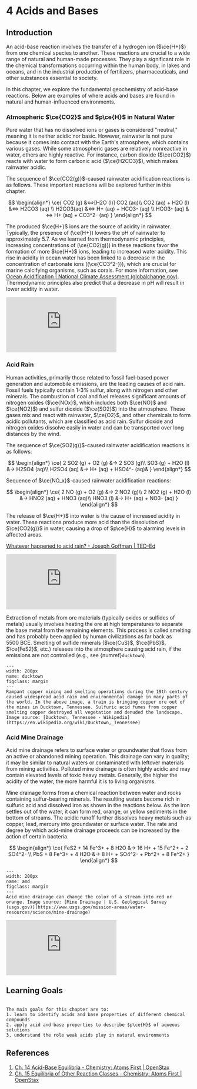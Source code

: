 # 4 Acids and Bases

## Introduction

An acid-base reaction involves the transfer of a hydrogen ion ($\ce{H+}$) from one chemical species to another. These reactions are crucial to a wide range of natural and human-made processes. They play a significant role in the chemical transformations occurring within the human body, in lakes and oceans, and in the industrial production of fertilizers, pharmaceuticals, and other substances essential to society.

In this chapter, we explore the fundamental geochemistry of acid-base reactions. Below are examples of where acids and bases are found in natural and human-influenced environments.

### Atmospheric $\ce{CO2}$ and $p\ce{H}$ in Natural Water

Pure water that has no dissolved ions or gases is considered "neutral," meaning it is neither acidic nor basic. However, rainwater is not pure because it comes into contact with the Earth's atmosphere, which contains various gases. While some atmospheric gases are relatively nonreactive in water, others are highly reactive. For instance, carbon dioxide ($\ce{CO2}$) reacts with water to form carbonic acid ($\ce{H2CO3}$), which makes rainwater acidic.

The sequence of $\ce{CO2(g)}$-caused rainwater acidification reactions is as follows. These important reactions will be explored further in this chapter.

$$
\begin{align*}
	\ce{
		CO2 (g) &<=>[H2O (l)] CO2 (aq)\\
		CO2 (aq) + H2O (l) &<=> H2CO3 (aq) \\
		H2CO3(aq) &<=> H+ (aq) + HCO3- (aq) \\
		HCO3- (aq) &<=> H+ (aq) + CO3^2- (aq) 
	}
\end{align*}
$$

The produced $\ce{H+}$ ions are the source of acidity in rainwater. Typically, the presence of \(\ce{H+}\) lowers the pH of rainwater to approximately 5.7. As we learned from thermodynamic principles, increasing concentrations of \(\ce{CO2(g)}\) in these reactions favor the formation of more $\ce{H+}$ ions, leading to increased water acidity. This rise in acidity in ocean water has been linked to a decrease in the concentration of carbonate ions (\(\ce{CO3^2-}\)), which are crucial for marine calcifying organisms, such as corals. For more information, see [Ocean Acidification | National Climate Assessment (globalchange.gov)](https://nca2014.globalchange.gov/report/our-changing-climate/ocean-acidification). Thermodynamic principles also predict that a decrease in pH will result in lower acidity in water.

<div class="container">
<iframe src="https://www.youtube.com/embed/L2bxwnm7JG4" 
frameborder="0" allowfullscreen class="video"></iframe>
</div>

### Acid Rain

Human activities, primarily those related to fossil fuel-based power generation and automobile emissions, are the leading causes of acid rain. Fossil fuels typically contain 1-3% sulfur, along with nitrogen and other minerals. The combustion of coal and fuel releases significant amounts of nitrogen oxides ($\ce{NOx}$, which includes both $\ce{NO}$ and $\ce{NO2}$) and sulfur dioxide ($\ce{SO2}$) into the atmosphere. These gases mix and react with rainwater, $\ce{O2}$, and other chemicals to form acidic pollutants, which are classified as acid rain. Sulfur dioxide and nitrogen oxides dissolve easily in water and can be transported over long distances by the wind.

The sequence of $\ce{SO2(g)}$-caused rainwater acidification reactions is as follows:

$$
\begin{align*}
	\ce{
		2 SO2 (g) + O2 (g) &-> 2 SO3 (g)\\
		SO3 (g) + H2O (l) &-> H2SO4 (aq)\\
		H2SO4 (aq) &-> H+ (aq) + HSO4^- (aq)&
	}
\end{align*}
$$

Sequence of $\ce{NO_x}$-caused rainwater acidification reactions:

$$
\begin{align*}
	\ce{
		2 NO (g) + O2 (g) &-> 2 NO2 (g)\\
		2 NO2 (g)  + H2O (l) &-> HNO2 (aq) + HNO3 (aq)\\
		HNO3 (l) &-> H+ (aq) + NO3- (aq)
	}
\end{align*}
$$

The release of $\ce{H+}$ into water is the cause of increased acidity in water. These reactions produce more acid than the dissolution of $\ce{CO2(g)}$ in water, causing a drop of $p\ce{H}$ to alarming levels in affected areas.

[Whatever happened to acid rain? - Joseph Goffman | TED-Ed](https://ed.ted.com/lessons/should-you-be-worried-about-acid-rain-joseph-goffman)

<div class="container">
<iframe src="https://www.youtube.com/embed/WIdWjqZsGgg" 
frameborder="0" allowfullscreen class="video"></iframe>
</div>

Extraction of metals from ore materials (typically oxides or sulfides of metals) usually involves heating the ore at high temperatures to separate the base metal from the remaining elements. This process is called smelting and has probably been applied by human civilizations as far back as 5500 BCE. Smelting of sulfide minerals ($\ce{CuS}$, $\ce{PbS}$, $\ce{FeS2}$, etc.) releases into the atmosphere causing acid rain, if the emissions are not controlled (e.g., see {numref}`ducktown`)

```{figure} https://upload.wikimedia.org/wikipedia/commons/thumb/e/ea/A_train_bringing_copper_ore_out_of_the_mines%2C_Ducktown%2C_Tenn._Fumes_from_smelting_copper_for_sulfuric_acid_have_destroyed_all_vegetation_and_eroded_the_land_LCCN2017877450.jpg/800px-thumbnail.jpg?20190121070217
---
width: 200px
name: ducktown
figclass: margin
---
Rampant copper mining and smelting operations during the 19th century caused widespread acid rain and environmental damage in many parts of the world. In the above image, a train is bringing copper ore out of the mines in Ducktown, Tennessee. Sulfuric acid fumes from copper smelting copper destroyed all vegetation and denuded the landscape.  Image source: [Ducktown, Tennessee - Wikipedia](https://en.wikipedia.org/wiki/Ducktown,_Tennessee)
```

### Acid Mine Drainage

Acid mine drainage refers to surface water or groundwater that flows from an active or abandoned mining operation. This drainage can vary in quality; it may be similar to natural waters or contaminated with leftover materials from mining activities. Polluted mine drainage is often highly acidic and may contain elevated levels of toxic heavy metals. Generally, the higher the acidity of the water, the more harmful it is to living organisms.

Mine drainage forms from a chemical reaction between water and rocks containing sulfur-bearing minerals. The resulting waters become rich in sulfuric acid and dissolved iron as shown in the reactions below. As the iron settles out of the water, it can form red, orange, or yellow sediments in the bottom of streams. The acidic runoff further dissolves heavy metals such as copper, lead, mercury into groundwater or surface water. The rate and degree by which acid-mine drainage proceeds can be increased by the action of certain bacteria.

$$
\begin{align*}
	\ce{
		FeS2 + 14 Fe^3+ + 8 H2O &->  16 H+ + 15 Fe^2+ + 2 SO4^2- \\
		PbS + 8 Fe^3+ + 4 H2O &-> 8 H+ + SO4^2- + Pb^2+ + 8 Fe^2+
	}
\end{align*}
$$

```{figure} https://d9-wret.s3.us-west-2.amazonaws.com/assets/palladium/production/s3fs-public/thumbnails/image/acid-mine-drainage_0.jpg
---
width: 200px
name: amd
figclass: margin
---
Acid mine drainage can change the color of a stream into red or orange. Image source: [Mine Drainage | U.S. Geological Survey (usgs.gov)](https://www.usgs.gov/mission-areas/water-resources/science/mine-drainage)
```

<div class="container">
<iframe src="https://www.youtube.com/embed/WD3fUaBbOxU" 
frameborder="0" allowfullscreen class="video"></iframe>
</div>

## Learning Goals

```{admonition} Learning Goals

The main goals for this chapter are to:
1. learn to identify acids and base properties of different chemical compounds
2. apply acid and base properties to describe $p\ce{H}$ of aqueous solutions
3. understand the role weak acids play in natural environments
```

## References
1. [Ch. 14 Acid-Base Equilibria - Chemistry: Atoms First | OpenStax](https://openstax.org/books/chemistry-atoms-first/pages/14-introduction)
2. [Ch. 15 Equilibria of Other Reaction Classes - Chemistry: Atoms First | OpenStax](https://openstax.org/books/chemistry-atoms-first/pages/15-introduction)